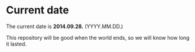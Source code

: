 # Current date

The current date is **2014.09.28.** (YYYY.MM.DD.)

This repository will be good when the world ends, so we will know how long it lasted.